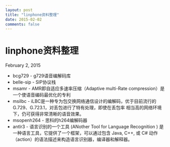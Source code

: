 ```yaml
---
layout: post
title: "linphone资料整理"
date: 2015-02-02
comments: false
---
```

# linphone资料整理
February 2, 2015

* bcg729 - g729语音编解码库
* belle-sip - SIP协议栈
* msamr - AMR即自适应多速率压缩（Adaptive multi-Rate compression）是一个使语音编码最优化的专利
* msilbc - iLBC是一种专为包交换网络通信设计的编解码，优于目前流行的G.729、G.723.1，对丢包进行了特有处理，即使在丢包率 相当高的网络环境下，仍可获得非常清晰的语音效果。
* msopenh264 - 思科的h264编解码器
* antlr3 - 语言识别的一个工具 (ANother Tool for Language Recognition ) 是一种语言工具，它提供了一个框架，可以通过包含 Java, C++, 或 C# 动作（action）的语法描述来构造语言识别器，编译器和解释器。